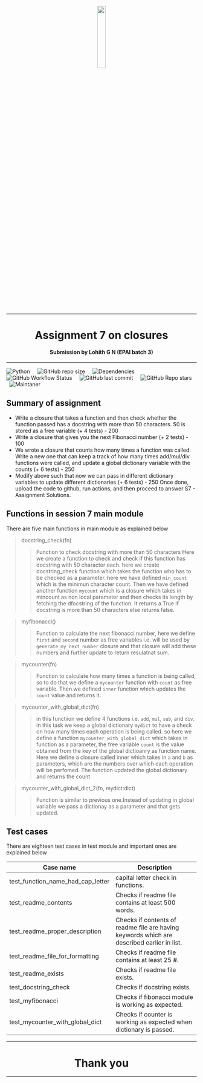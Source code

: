 <p align="center"><img width=20.5% src="https://avatars.githubusercontent.com/u/67179924?s=280&v=4"></p>

***
<h1 align="center">Assignment 7 on closures</h1>
<h4 align="center">Submission by Lohith G N (EPAI batch 3) </h4>

***

 ![Python](https://img.shields.io/badge/python-v3.6+-blue.svg)  &nbsp;  &nbsp; 
 ![GitHub repo size](https://img.shields.io/github/repo-size/lohith0501/The-School-of-AI-session-7-assignment-lohith0501)  &nbsp;  &nbsp; 
![Dependencies](https://img.shields.io/badge/dependencies-up%20to%20date-brightgreen.svg)  &nbsp;  &nbsp; 
![GitHub Workflow Status](https://img.shields.io/github/workflow/status/lohith0501/The-School-of-AI-session-7-assignment-lohith0501/Session_7-workflow)  &nbsp;  &nbsp; 
![GitHub last commit](https://img.shields.io/github/last-commit/lohith0501/The-School-of-AI-session-7-assignment-lohith0501)  &nbsp;  &nbsp; 
![GitHub Repo stars](https://img.shields.io/github/stars/lohith0501/The-School-of-AI-session-7-assignment-lohith0501?style=social)  &nbsp;  &nbsp; 
![Maintaner](https://img.shields.io/badge/maintainer-Lohith-blue)  &nbsp;  &nbsp; 


## Summary of assignment 
- Write a closure that takes a function and then check whether the function passed has a docstring with more than 50 characters. 50 is stored as a free variable (+ 4 tests) - 200
- Write a closure that gives you the next Fibonacci number (+ 2 tests) - 100
- We wrote a closure that counts how many times a function was called. Write a new one that can keep a track of how many times add/mul/div functions were called, and update a global dictionary variable with the counts (+ 6 tests) - 250
- Modify above such that now we can pass in different dictionary variables to update different dictionaries (+ 6 tests) - 250
Once done, upload the code to github, run actions, and then proceed to answer S7 - Assignment Solutions. 

## Functions in session 7 main module

There are five main functions in main module as explained below

> docstring_check(fn)
>> Function to check docstring with more than 50 characters
Here we create a function to check and check if this function has docstring with 50 character each. here we create docstring_check function which takes the function who has to be checked as a parameter. here we have defined `min_count` which is the minimun character count. Then we have defined another function `mycount` which is a closure which takes in mincount as non local parameter and then checks its length by fetching the dfocstring of the function. It returns a True if docstring is more than 50 characters else returns false.

> myfibonacci()
>> Function to calculate the next fibonacci number, here we define `first` and `second` number as free variables i.e. will be used by `generate_my_next_number` closure and that closure will add these numbers and further update to return resulatnat sum.

> mycounter(fn)
>> Function to calculate how many times a function is being called, so to do that we define a `mycounter` function with `count` as free variable. Then we defined `inner` function which updates the `count` value and returns it.

> mycounter_with_global_dict(fn)
>> in this functiion we define 4 functions i.e. `add`, `mul`, `sub`, and `div`. in this task we keep a global dictionary `mydict` to have a check on how many times each operation is being called. so here we define a function `mycounter_with_global_dict` which takes in function as a parameter, the free variable `count` is the value obtained from the key of the global dictioanry as function name. Here we define a closure called inner which takes in  `a` and `b` as parameters, which are the numbers over which each operation will be perfomed. The function updated the global dictionary and returns the count

> mycounter_with_global_dict_2(fn, mydict:dict)
>>Function is similar to previous one.Instead of updating in global variable we pass a dictionay as a parameter and that gets updated. 

## Test cases 

There are eighteen test cases in test module and important ones are explained below

| Case name | Description |
| ------ | ----------- |
| test_function_name_had_cap_letter   | capital letter check in functions. |
| test_readme_contents | Checks if readme file contains at least 500 words. |
| test_readme_proper_description    | Checks if contents of readme file are having keywords which are described earlier in list. |
| test_readme_file_for_formatting | Checks if readme file contains at least 25 #. |
| test_readme_exists | Checks if readme file exists. |
| test_docstring_check | Checks if docstring exists. |
|test_myfibonacci | Checks if fibonacci module is working as expected. |
| test_mycounter_with_global_dict | Checks if counter is working as expected when dictionary is passed. |

***

<h1 align="center">Thank you</h1>

***

